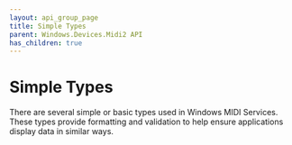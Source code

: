 ```yaml
---
layout: api_group_page
title: Simple Types
parent: Windows.Devices.Midi2 API
has_children: true
---
```


# Simple Types

There are several simple or basic types used in Windows MIDI Services. These types provide formatting and validation to help ensure applications display data in similar ways.

